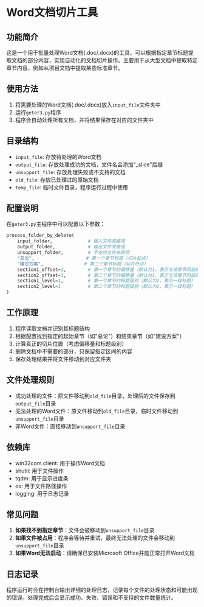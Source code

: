 # Word文档切片工具

## 功能简介

这是一个用于批量处理Word文档(.doc/.docx)的工具，可以根据指定章节标题提取文档的部分内容，实现自动化的文档切片操作。主要用于从大型文档中提取特定章节内容，例如从项目文档中提取某些标准章节。

## 使用方法

1. 将需要处理的Word文档(.doc/.docx)放入`input_file`文件夹中
2. 运行`geter3.py`程序
3. 程序会自动处理所有文档，并将结果保存在对应的文件夹中

## 目录结构

- `input_file`: 存放待处理的Word文档
- `output_file`: 存放处理成功的文档，文件名会添加"_slice"后缀
- `unsupport_file`: 存放处理失败或不支持的文档
- `old_file`: 存放已处理过的原始文档
- `temp_file`: 临时文件目录，程序运行过程中使用

## 配置说明

在`geter3.py`主程序中可以配置以下参数：

```python
process_folder_by_delete(
    input_folder,             # 输入文件夹路径
    output_folder,            # 输出文件夹路径 
    unsupport_folder,         # 不支持文件夹路径
    "总论",                   # 第一个章节标题（切片起点）
    "建设方案",               # 第二个章节标题（切片终点）
    section1_offset=1,        # 第一个章节的偏移量（默认为1，表示与该章节同级的下一章）
    section2_offset=1,        # 第二个章节的偏移量（默认为1，表示与该章节同级的下一章）
    section1_level=1,         # 第一个章节的标题级别（默认为1，表示一级标题）
    section2_level=1          # 第二个章节的标题级别（默认为1，表示一级标题）
)
```

## 工作原理

1. 程序读取文档并识别其标题结构
2. 根据配置找到指定的起始章节（如"总论"）和结束章节（如"建设方案"）
3. 计算真正的切片位置（考虑偏移量和标题级别）
4. 删除文档中不需要的部分，只保留指定区间的内容
5. 保存处理结果并将文件移动到对应文件夹

## 文件处理规则

- 成功处理的文件：原文件移动到`old_file`目录，处理后的文件保存到`output_file`目录
- 无法处理的Word文件：原文件移动到`old_file`目录，临时文件移动到`unsupport_file`目录
- 非Word文件：直接移动到`unsupport_file`目录

## 依赖库

- win32com.client: 用于操作Word文档
- shutil: 用于文件操作
- tqdm: 用于显示进度条
- os: 用于文件路径操作
- logging: 用于日志记录

## 常见问题

1. **如果找不到指定章节**：文件会被移动到`unsupport_file`目录
2. **如果文件被占用**：程序会等待并重试，最终无法处理的文件会移动到`unsupport_file`目录
3. **如果Word无法启动**：请确保已安装Microsoft Office并能正常打开Word文档

## 日志记录

程序运行时会在控制台输出详细的处理日志，记录每个文件的处理状态和可能出现的错误。处理完成后会显示成功、失败、错误和不支持的文件数量统计。